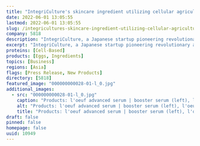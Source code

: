 ```yaml
---
title: "IntegriCulture's skincare ingredient utilizing cellular agriculture technology CELLAMENT adopted in a new product of BASEPLUS"
date: 2022-06-01 13:05:55
lastmod: 2022-06-01 13:05:55
slug: /integricultures-skincare-ingredient-utilizing-cellular-agriculture-technology-cellament
company: 5818
description: "IntegriCulture, a Japanese startup pioneering revolutionary advancements in cellular agriculture, today announced that CELLAMENT™[2], an egg-derived skincare ingredient utilizing its proprietary cell culture technology, has been adopted in new skincare brand l'oeuf by essensebase launched today by BASEPLUS Co., Ltd."
excerpt: "IntegriCulture, a Japanese startup pioneering revolutionary advancements in cellular agriculture, today announced that CELLAMENT™[2], an egg-derived skincare ingredient utilizing its proprietary cell culture technology, has been adopted in new skincare brand l'oeuf by essensebase launched today by BASEPLUS Co., Ltd."
proteins: [Cell-Based]
products: [Eggs, Ingredients]
topics: [Business]
regions: [Asia]
flags: [Press Release, New Products]
directory: [5818]
featured_image: "000000000028-01-l_0.jpg"
additional_images:
  - src: "000000000028-01-l_0.jpg"
    caption: "Products: l'oeuf advanced serum | booster serum (left), l'oeuf enrich cream | moisturizing cream (right)."
    alt: "Products: l'oeuf advanced serum | booster serum (left), l'oeuf enrich cream | moisturizing cream (right)."
    title: "Products: l'oeuf advanced serum | booster serum (left), l'oeuf enrich cream | moisturizing cream (right)."
draft: false
pinned: false
homepage: false
uuid: 10949
---
```

